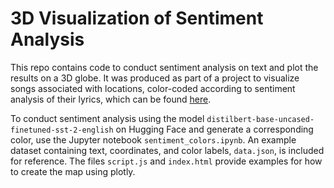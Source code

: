 # 3D Visualization of Sentiment Analysis
This repo contains code to conduct sentiment analysis on text and plot the results on a 3D globe. It was produced as part of a project to visualize songs associated with locations, color-coded according to sentiment analysis of their lyrics, which can be found [here](https://jacqueline.dev/mapofsongs/).

To conduct sentiment analysis using the model `distilbert-base-uncased-finetuned-sst-2-english` on Hugging Face and generate a corresponding color, use the Jupyter notebook `sentiment_colors.ipynb`. An example dataset containing text, coordinates, and color labels, `data.json`, is included for reference. The files `script.js` and `index.html` provide examples for how to create the map using plotly.
